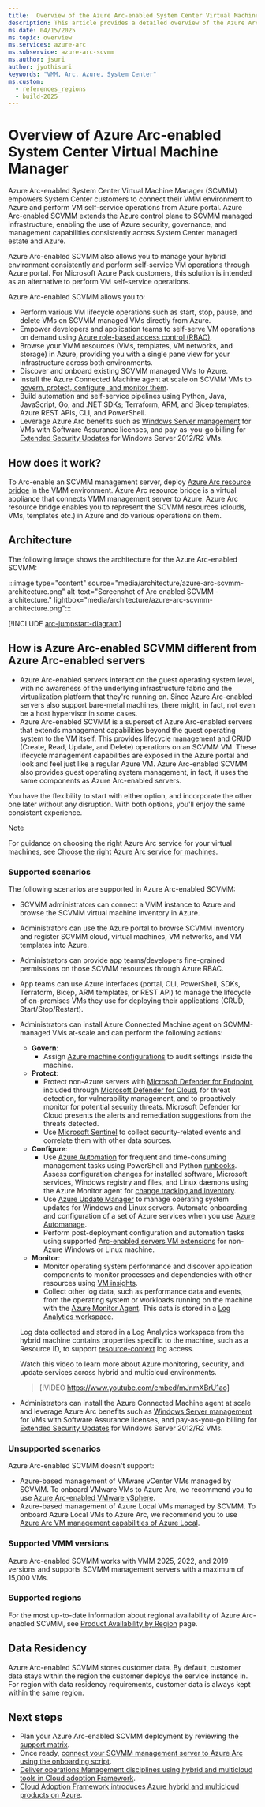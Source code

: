 ```yaml
---
title:  Overview of the Azure Arc-enabled System Center Virtual Machine Manager 
description: This article provides a detailed overview of the Azure Arc-enabled System Center Virtual Machine Manager.
ms.date: 04/15/2025
ms.topic: overview
ms.services: azure-arc
ms.subservice: azure-arc-scvmm
ms.author: jsuri
author: jyothisuri
keywords: "VMM, Arc, Azure, System Center"
ms.custom:
  - references_regions
  - build-2025
---
```


# Overview of Azure Arc-enabled System Center Virtual Machine Manager

Azure Arc-enabled System Center Virtual Machine Manager (SCVMM) empowers System Center customers to connect their VMM environment to Azure and perform VM self-service operations from Azure portal. Azure Arc-enabled SCVMM extends the Azure control plane to SCVMM managed infrastructure, enabling the use of Azure security, governance, and management capabilities consistently across System Center managed estate and Azure.

Azure Arc-enabled SCVMM also allows you to manage your hybrid environment consistently and perform self-service VM operations through Azure portal. For Microsoft Azure Pack customers, this solution is intended as an alternative to perform VM self-service operations.

Azure Arc-enabled SCVMM allows you to:

- Perform various VM lifecycle operations such as start, stop, pause, and delete VMs on SCVMM managed VMs directly from Azure.
- Empower developers and application teams to self-serve VM operations on demand using [Azure role-based access control (RBAC)](/azure/role-based-access-control/overview).
- Browse your VMM resources (VMs, templates, VM networks, and storage) in Azure, providing you with a single pane view for your infrastructure across both environments.
- Discover and onboard existing SCVMM managed VMs to Azure.
- Install the Azure Connected Machine agent at scale on SCVMM VMs to [govern, protect, configure, and monitor them](../servers/overview.md#supported-cloud-operations).
- Build automation and self-service pipelines using Python, Java, JavaScript, Go, and .NET SDKs; Terraform, ARM, and Bicep templates; Azure REST APIs, CLI, and PowerShell.
- Leverage Azure Arc benefits such as [Windows Server management](/azure/azure-arc/servers/windows-server-management-overview?tabs=portal) for VMs with Software Assurance licenses, and pay-as-you-go billing for [Extended Security Updates](/azure/azure-arc/system-center-virtual-machine-manager/deliver-esus-for-system-center-virtual-machine-manager-vms) for Windows Server 2012/R2 VMs. 

## How does it work?

To Arc-enable an SCVMM management server, deploy [Azure Arc resource bridge](../resource-bridge/overview.md) in the VMM environment. Azure Arc resource bridge is a virtual appliance that connects VMM management server to Azure. Azure Arc resource bridge enables you to represent the SCVMM resources (clouds, VMs, templates etc.) in Azure and do various operations on them.

## Architecture

The following image shows the architecture for the Azure Arc-enabled SCVMM:

:::image type="content" source="media/architecture/azure-arc-scvmm-architecture.png" alt-text="Screenshot of Arc enabled SCVMM - architecture." lightbox="media/architecture/azure-arc-scvmm-architecture.png":::

[!INCLUDE [arc-jumpstart-diagram](~/reusable-content/ce-skilling/azure/includes/arc-jumpstart-diagram.md)]

## How is Azure Arc-enabled SCVMM different from Azure Arc-enabled servers

- Azure Arc-enabled servers interact on the guest operating system level, with no awareness of the underlying infrastructure fabric and the virtualization platform that they're running on. Since Azure Arc-enabled servers also support bare-metal machines, there might, in fact, not even be a host hypervisor in some cases.
- Azure Arc-enabled SCVMM is a superset of Azure Arc-enabled servers that extends management capabilities beyond the guest operating system to the VM itself. This provides lifecycle management and CRUD (Create, Read, Update, and Delete) operations on an SCVMM VM. These lifecycle management capabilities are exposed in the Azure portal and look and feel just like a regular Azure VM. Azure Arc-enabled SCVMM also provides guest operating system management, in fact, it uses the same components as Azure Arc-enabled servers.

You have the flexibility to start with either option, and incorporate the other one later without any disruption. With both options, you'll enjoy the same consistent experience.

> [!NOTE]
>For guidance on choosing the right Azure Arc service for your virtual machines, see [Choose the right Azure Arc service for machines](../choose-service.md).

### Supported scenarios

The following scenarios are supported in Azure Arc-enabled SCVMM:

- SCVMM administrators can connect a VMM instance to Azure and browse the SCVMM virtual machine inventory in Azure.
- Administrators can use the Azure portal to browse SCVMM inventory and register SCVMM cloud, virtual machines, VM networks, and VM templates into Azure.
- Administrators can provide app teams/developers fine-grained permissions on those SCVMM resources through Azure RBAC.
- App teams can use Azure interfaces (portal, CLI, PowerShell, SDKs, Terraform, Bicep, ARM templates, or REST API) to manage the lifecycle of on-premises VMs they use for deploying their applications (CRUD, Start/Stop/Restart).
- Administrators can install Azure Connected Machine agent on SCVMM-managed VMs at-scale and can perform the following actions:
     - **Govern**:
         * Assign [Azure machine configurations](/azure/governance/machine-configuration/overview) to audit settings inside the machine.
     - **Protect**:
         * Protect non-Azure servers with [Microsoft Defender for Endpoint](/microsoft-365/security/defender-endpoint), included through [Microsoft Defender for Cloud](/azure/security-center/defender-for-servers-introduction), for threat detection, for vulnerability management, and to proactively monitor for potential security threats. Microsoft Defender for Cloud presents the alerts and remediation suggestions from the threats detected.
         * Use [Microsoft Sentinel](/azure/azure-arc/servers/scenario-onboard-azure-sentinel) to collect security-related events and correlate them with other data sources.
     - **Configure**:
         * Use [Azure Automation](/azure/automation/extension-based-hybrid-runbook-worker-install?tabs=windows) for frequent and time-consuming management tasks using PowerShell and Python [runbooks](/azure/automation/automation-runbook-execution). Assess configuration changes for installed software, Microsoft services, Windows registry and files, and Linux daemons using the Azure Monitor agent for [change tracking and inventory](/azure/automation/change-tracking/overview-monitoring-agent?tabs=win-az-vm).
         * Use [Azure Update Manager](/azure/update-manager/overview) to manage operating system updates for Windows and Linux servers. Automate onboarding and configuration of a set of Azure services when you use [Azure Automanage](/azure/automanage/automanage-arc).
         * Perform post-deployment configuration and automation tasks using supported [Arc-enabled servers VM extensions](/azure/azure-arc/servers/manage-vm-extensions) for non-Azure Windows or Linux machine.
     - **Monitor**:
         * Monitor operating system performance and discover application components to monitor processes and dependencies with other resources using [VM insights](/azure/azure-monitor/vm/vminsights-overview).
         * Collect other log data, such as performance data and events, from the operating system or workloads running on the machine with the [Azure Monitor Agent](/azure/azure-monitor/agents/azure-monitor-agent-overview). This data is stored in a [Log Analytics workspace](/azure/azure-monitor/logs/log-analytics-workspace-overview).


     Log data collected and stored in a Log Analytics workspace from the hybrid machine contains properties specific to the machine, such as a Resource ID, to support [resource-context](/azure/azure-monitor/logs/manage-access#access-mode) log access.

     Watch this video to learn more about Azure monitoring, security, and update services across hybrid and multicloud environments.

     > [!VIDEO https://www.youtube.com/embed/mJnmXBrU1ao]
- Administrators can install the Azure Connected Machine agent at scale and leverage Azure Arc benefits such as [Windows Server management](/azure/azure-arc/servers/windows-server-management-overview?tabs=portal) for VMs with Software Assurance licenses, and pay-as-you-go billing for [Extended Security Updates](/azure/azure-arc/system-center-virtual-machine-manager/deliver-esus-for-system-center-virtual-machine-manager-vms) for Windows Server 2012/R2 VMs.

### Unsupported scenarios

Azure Arc-enabled SCVMM doesn't support:

- Azure-based management of VMware vCenter VMs managed by SCVMM. To onboard VMware VMs to Azure Arc, we recommend you to use [Azure Arc-enabled VMware vSphere](/azure/azure-arc/vmware-vsphere/overview).
- Azure-based management of Azure Local VMs managed by SCVMM. To onboard Azure Local VMs to Azure Arc, we recommend you to use [Azure Arc VM management capabilities of Azure Local](/azure/azure-local/manage/azure-arc-vm-management-overview).

### Supported VMM versions

Azure Arc-enabled SCVMM works with VMM 2025, 2022, and 2019 versions and supports SCVMM management servers with a maximum of 15,000 VMs.

### Supported regions

For the most up-to-date information about regional availability of Azure Arc-enabled SCVMM, see [Product Availability by Region](https://azure.microsoft.com/explore/global-infrastructure/products-by-region/table) page.

## Data Residency

Azure Arc-enabled SCVMM stores customer data. By default, customer data stays within the region the customer deploys the service instance in. For region with data residency requirements, customer data is always kept within the same region.

## Next steps

- Plan your Azure Arc-enabled SCVMM deployment by reviewing the [support matrix](support-matrix-for-system-center-virtual-machine-manager.md).
- Once ready, [connect your SCVMM management server to Azure Arc using the onboarding script](quickstart-connect-system-center-virtual-machine-manager-to-arc.md).
- [Deliver operations Management disciplines using hybrid and multicloud tools in Cloud adoption Framework](/azure/cloud-adoption-framework/scenarios/hybrid/manage).
- [Cloud Adoption Framework introduces Azure hybrid and multicloud products on Azure](/azure/cloud-adoption-framework/scenarios/hybrid/toolchain).

